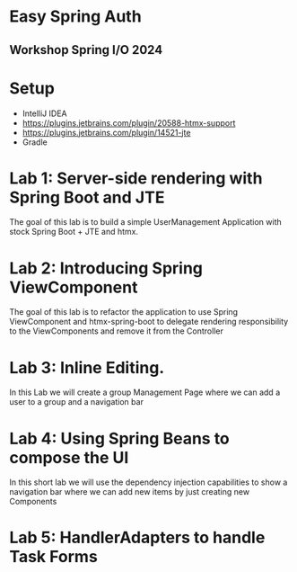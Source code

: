 # Easy Spring Auth


## Workshop Spring I/O 2024


# Setup

- IntelliJ IDEA
- https://plugins.jetbrains.com/plugin/20588-htmx-support
- https://plugins.jetbrains.com/plugin/14521-jte
- Gradle
# Lab 1: Server-side rendering with Spring Boot and JTE

The goal of this lab is to build a simple UserManagement Application with stock Spring Boot + JTE and htmx.

# Lab 2: Introducing Spring ViewComponent

The goal of this lab is to refactor the application to use Spring ViewComponent and htmx-spring-boot to delegate rendering responsibility to the ViewComponents and remove it from the Controller
# Lab 3: Inline Editing.

In this Lab we will create a group Management Page where we can add a user to a group and a navigation bar

# Lab 4: Using Spring Beans to compose the UI

In this short lab we will use the dependency injection capabilities to show a navigation bar where we can add new items by just creating new Components

# Lab 5: HandlerAdapters to handle Task Forms

